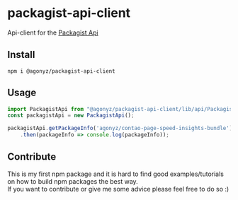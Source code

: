 # packagist-api-client
Api-client for the [Packagist Api](https://packagist.org/apidoc)

## Install
```
npm i @agonyz/packagist-api-client
```

## Usage
```ts
import PackagistApi from "@agonyz/packagist-api-client/lib/api/PackagistApi";
const packagistApi = new PackagistApi();

packagistApi.getPackageInfo('agonyz/contao-page-speed-insights-bundle')
    .then(packageInfo => console.log(packageInfo));
```

## Contribute
This is my first npm package and it is hard to find good examples/tutorials on how to build npm packages the best way.   
If you want to contribute or give me some advice please feel free to do so :)